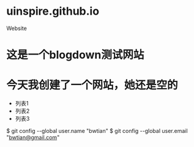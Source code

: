 # uinspire.github.io
Website

# 这是一个blogdown测试网站
# 今天我创建了一个网站，她还是空的

- 列表1
- 列表2
- 列表3


$ git config --global user.name "bwtian"
$ git config --global user.email "bwtian@gmail.com"
